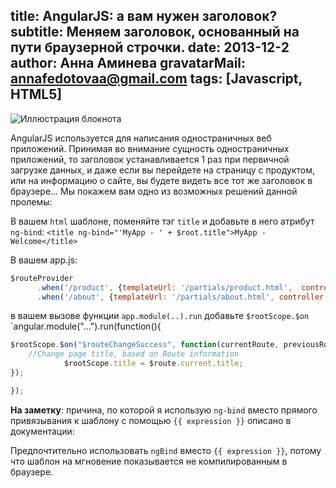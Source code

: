 title: AngularJS: а вам нужен заголовок?
subtitle: Меняем заголовок, основанный на пути браузерной строчки. 
date: 2013-12-2
author: Анна Аминева
gravatarMail: annafedotovaa@gmail.com
tags: [Javascript, HTML5]
---

![Иллюстрация блокнота](/blog/images/title.jpg)

AngularJS используется для написания одностраничных веб приложений.  Принимая во внимание сущность одностраничных приложений, то заголовок устанавливается 1 раз при первичной загрузке данных, и даже если вы перейдете на страницу с продуктом, или на информацию о сайте, вы будете видеть все тот же заголовок в браузере…
Мы покажем вам одно  из возможных решений данной пролемы:

В вашем `html` шаблоне, поменяйте тэг `title` и добавьте в него атрибут `ng-bind`:
`<title ng-bind="'MyApp - ' + $root.title">MyApp - Welcome</title>`

В вашем app.js:
```javascript
$routeProvider
      .when('/product', {templateUrl: '/partials/product.html',  controller: 'ProductCtrl', title: 'Discover our Product'})
      .when('/about', {templateUrl: '/partials/about.html', controller: 'AboutCtrl', title: 'About US'});
```
в вашем вызове функции `app.module(..).run` добавьте  `$rootScope.$on`
`angular.module("...").run(function(){

```javascript
$rootScope.$on("$routeChangeSuccess", function(currentRoute, previousRoute){
    //Change page title, based on Route information
    		$rootScope.title = $route.current.title;
});

});
```

**На заметку**: причина, по которой я использую `ng-bind` вместо прямого привязывания к шаблону с помощью `{{ expression }}` описано в документации:

Предпочтительно использовать `ngBind` вместо `{{ expression }}`, потому что шаблон на мгновение показывается не компилированным в браузере.
